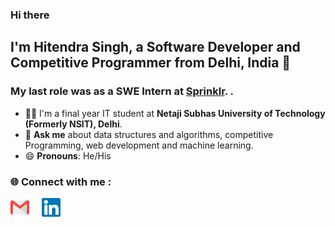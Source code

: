 ### Hi there 
##  I'm Hitendra Singh, a Software Developer and Competitive Programmer from Delhi, India  👋
### My last role was as a **SWE Intern** at [Sprinklr](https://www.sprinklr.com/). .
- 👨‍🎓 I'm a final year IT student at **Netaji Subhas University of Technology (Formerly NSIT), Delhi**.
- 💬 **Ask me** about data structures and algorithms, competitive Programming, web development and machine learning.
- 😄 **Pronouns**: He/His
### 🌐 Connect with me : 
 <a href="mailto:hitendrasingh337@gmail.com"><img src="https://github.com/deut-erium/deut-erium/blob/master/assets/gmail.svg" width="30px" alt="mail"></a> &nbsp; &nbsp;
 <a href="https://www.linkedin.com/in/hitendrasingh19/" target="_blank"><img src="https://github.com/deut-erium/deut-erium/blob/master/assets/linkedin.svg" width="30px" alt="LinkedIn"></a> &nbsp; &nbsp;





<!--
Here are some ideas to get you started:

- 🔭 I’m currently working on ...
- 🌱 I’m currently learning ...
- 👯 I’m looking to collaborate on ...
- 🤔 I’m looking for help with ...
- 💬 Ask me about ...
- 📫 How to reach me: ...
- 😄 Pronouns: ...
- ⚡ Fun fact: ...
-->
